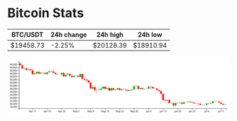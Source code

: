 # Bitcoin Stats

BTC/USDT|24h change|24h high|24h low|
|---|---|---|---|
|$19458.73|-2.25%|$20128.39|$18910.94|

<img src="./chart.svg">
